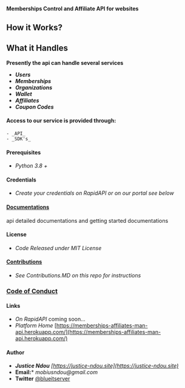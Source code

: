 #### Memberships Control and Affiliate API for websites

 **How it Works?**
 --
    

   
 **What it Handles**
 --
 **Presently the api can handle several services**
   - **_Users_**
   - **_Memberships_**
   - **_Organizations_**
   - **_Wallet_**
   - **_Affiliates_**
   - **_Coupon Codes_**

 #### Access to our service is provided through: 
    - _API_
    - _SDK's_


#### Prerequisites
   - _Python 3.8 +_


#### Credentials
   - _Create your credentials on RapidAPI or on our portal see below_

#### [Documentations](docs/readme.md)
  api detailed documentations and getting started documentations
  

#### License
   - _Code Released under MIT License_


#### [Contributions](CONTRIBUTING.md)
   - _See Contributions.MD on this repo for instructions_

### [Code of Conduct](CODE_OF_CONDUCT.md)

#### Links
   - _On RapidAPI_  coming soon...
   - _Platform Home_ [https://memberships-affiliates-man-api.herokuapp.com/](https://memberships-affiliates-man-api.herokuapp.com/)

#### Author
   - ***Justice Ndou*** _[https://justice-ndou.site](https://justice-ndou.site)_
   - **Email:*** _mobiusndou@gmail.com_
   - **Twitter** [@blueitserver](https://twitter.com/blueitserver)




